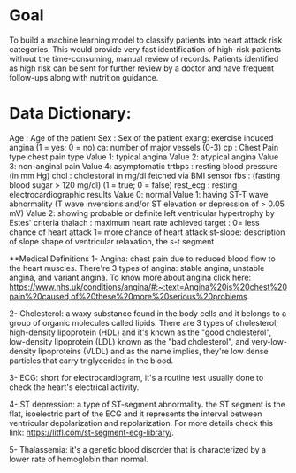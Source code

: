 # Goal

To build a machine learning model to classify patients into heart attack risk categories.  This would provide very fast identification of high-risk patients without the time-consuming, manual review of records.  Patients identified as high risk can be sent for further review by a doctor and have frequent follow-ups along with nutrition guidance.




# Data Dictionary:

Age : Age of the patient
Sex : Sex of the patient
exang: exercise induced angina (1 = yes; 0 = no)
ca: number of major vessels (0-3)
cp : Chest Pain type chest pain type
Value 1: typical angina
Value 2: atypical angina
Value 3: non-anginal pain
Value 4: asymptomatic
trtbps : resting blood pressure (in mm Hg)
chol : cholestoral in mg/dl fetched via BMI sensor
fbs : (fasting blood sugar > 120 mg/dl) (1 = true; 0 = false)
rest_ecg : resting electrocardiographic results
Value 0: normal
Value 1: having ST-T wave abnormality (T wave inversions and/or ST elevation or depression of > 0.05 mV)
Value 2: showing probable or definite left ventricular hypertrophy by Estes' criteria
thalach : maximum heart rate achieved
target : 0= less chance of heart attack 1= more chance of heart attack
st-slope: description of slope shape of ventricular relaxation, the s-t segment





**Medical Definitions
1- Angina: chest pain due to reduced blood flow to the heart muscles. There're 3 types of angina: stable angina, unstable angina, and variant angina. To know more about angina click here: https://www.nhs.uk/conditions/angina/#:~:text=Angina%20is%20chest%20pain%20caused,of%20these%20more%20serious%20problems.

2- Cholesterol: a waxy substance found in the body cells and it belongs to a group of organic molecules called lipids. There are 3 types of cholesterol; high-density lipoprotein (HDL) and it's known as the "good cholesterol", low-density lipoprotein (LDL) known as the "bad cholesterol", and very-low-density lipoproteins (VLDL) and as the name implies, they're low dense particles that carry triglycerides in the blood.

3- ECG: short for electrocardiogram, it's a routine test usually done to check the heart's electrical activity.

4- ST depression: a type of ST-segment abnormality. the ST segment is the flat, isoelectric part of the ECG and it represents the interval between ventricular depolarization and repolarization. For more details check this link: https://litfl.com/st-segment-ecg-library/.

5- Thalassemia: it's a genetic blood disorder that is characterized by a lower rate of hemoglobin than normal.